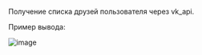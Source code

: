 Получение списка друзей пользователя через  vk_api.


Пример вывода:


![image](https://user-images.githubusercontent.com/64736179/135711806-5de30d29-6a83-4fb4-9508-e62821365a18.png)
